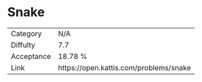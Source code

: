 # Snake

<table>
    <tr>
        <td>Category</td>
        <td>N/A</td>
    </tr>
    <tr>
        <td>Diffulty</td>
        <td>7.7</td>
    </tr>
    <tr>
        <td>Acceptance</td>
        <td>18.78 %</td>
    </tr>
    <tr>
        <td>Link</td>
        <td>https://open.kattis.com/problems/snake</td>
    </tr>
</table>
